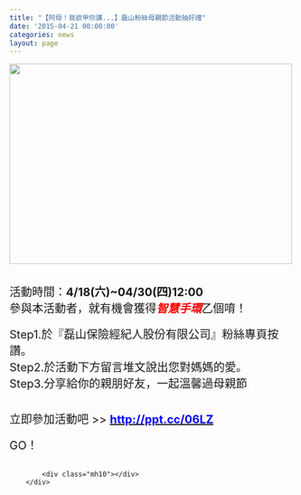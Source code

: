 ```yaml
---
title: "【阿母！我欲甲你講...】磊山粉絲母親節活動抽好禮"
date: '2015-04-21 00:00:00'
categories: news
layout: page
---
```


<div class="text">
			<div>
	<div>
		<img alt="" src="http://www.leishan.com.tw/UserFiles/images/comic.png" style="width: 500px; height: 354px;"></div>
	<div>
		&nbsp;</div>
	<div>
		&nbsp;</div>
	<div>
		<span style="font-size:20px;">活動時間：<strong>4/18(六)~04/30(四)12:00</strong></span></div>
	<div>
		<span style="font-size: 20px;">參與本活動者，就有機會獲得</span><span style="font-size: 20px; color: rgb(255, 0, 0);"><strong><em>智慧手環</em></strong></span><span style="font-size: 20px;">乙個唷！&nbsp;</span></div>
	<div>
		&nbsp;</div>
	<div>
		<span style="font-size:20px;">Step1.於『磊山保險經紀人股份有限公司』粉絲專頁按讚。</span></div>
	<div>
		<span style="font-size:20px;">Step2.於活動下方留言堆文說出您對媽媽的愛。<br>
		Step3.分享給你的親朋好友，一起溫馨過母親節</span></div>
	<div>
		&nbsp;</div>
	<div>
		&nbsp;</div>
	<div>
		<span style="font-size:20px;">立即參加活動吧 &gt;&gt;&nbsp;<strong><a href="http://ppt.cc/06LZ"><span style="color:#0000ff;">http://ppt.cc/06LZ</span></a></strong></span></div>
	<div>
		&nbsp;</div>
	<div>
		<span style="font-size:20px;">GO！</span></div>
</div>
<div>
	&nbsp;</div>

			<div class="mh10"></div>
		</div>